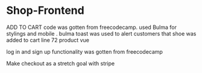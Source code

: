 # Shop-Frontend

ADD TO CART code was gotten from freecodecamp.
used Bulma for stylings and mobile .
bulma toast was used to alert customers that shoe was added to cart line 72 product vue

log in and sign up functionality was gotten from freecodecamp

Make checkout as a stretch goal with stripe